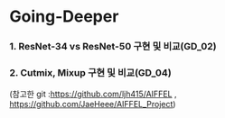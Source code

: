 # Going-Deeper

### 1. ResNet-34 vs ResNet-50 구현 및 비교(GD_02)
### 2. Cutmix, Mixup 구현 및 비교(GD_04)


(참고한 git :https://github.com/ljh415/AIFFEL , https://github.com/JaeHeee/AIFFEL_Project)

